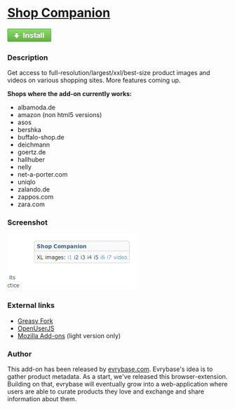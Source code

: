 # [Shop Companion](https://github.com/ShopCompanion/shop-companion)

[![Install](https://raw.githubusercontent.com/ShopCompanion/shop-companion/master/github-install-button.jpg)](https://greasyfork.org/scripts/1678-shop-companion/code/Shop%20Companion.user.js)

### Description

Get access to full-resolution/largest/xxl/best-size product images and videos on various shopping sites. More features coming up.

__Shops where the add-on currently works:__
* albamoda.de
* amazon (non html5 versions)
* asos
* bershka
* buffalo-shop.de
* deichmann
* goertz.de
* hallhuber
* nelly
* net-a-porter.com
* uniqlo
* zalando.de
* zappos.com
* zara.com

### Screenshot

![Shop Companion screenshot](https://raw.githubusercontent.com/ShopCompanion/shop-companion/master/screenshot.png)

### External links

* [Greasy Fork](https://greasyfork.org/scripts/1678-shop-companion)
* [OpenUserJS](https://openuserjs.org/scripts/shopcompanion/httpwww.evrybase.comaddon/Shop_Companion)
* [Mozilla Add-ons](https://addons.mozilla.org/en-US/firefox/addon/shop-companion/) (light version only)

### Author

This add-on has been released by [evrybase.com](http://www.evrybase.com/). Evrybase's idea is to gather product metadata. As a start, we've released this browser-extension. Building on that, evrybase will eventually grow into a web-application where users are able to curate products they love and exchange and share information about them.
